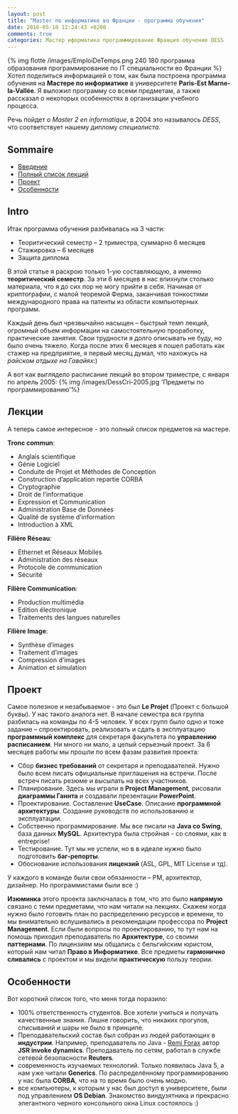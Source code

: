 ```yaml
---
layout: post
title: "Master по информатике во Франции - программа обучения"
date: 2016-05-10 12:24:43 +0200
comments: true
categories: Мастер иформатика программирование Франция обучение DESS
---
```


{% img flotte /images/EmploiDeTemps.png 240 180 программа образования программирование по IT специальности во Франции %} Хотел поделиться информацией о том, как была построена программа обучения на __Мастере по информатике__ в университете __Paris-Est Marne-la-Vallée__.
Я выложил программу со всеми предметам, а также рассказал о некоторых особенностях в организации учебного процесса. 

Речь пойдет о _Master 2 en informatique_, в 2004 это  называлось _DESS_, что соответствует нашему диплому _специалиста_.

<!--more-->

## Sommaire

* [Введение](#intro)
* [Полный список лекций](#SpisokLekcii)
* [Проект](#Project)
* [Особенности](#Osobennosti)

## <a name="intro"></a>Intro
Итак программа обучения разбивалась на 3 части:

* Теоритический семестр – 2 триместра, суммарно 6 месяцев 
* Стажировка – 6 месяцев
* Защита диплома

В этой статье я раскрою только 1-ую составляющую, а именно __теоритический семестр__.
За эти 6 месяцев в нас впихнули столько материала, что  я до сих пор не могу прийти в себя. Начиная от криптографии, с малой теоремой Ферма, заканчивая тонкостями международного права на патенты из области компьютерных программ.

Каждый день был чрезвычайно насыщен – быстрый темп лекций, огромный объем информации на самостоятельную проработку, практические занятия. Свои трудности я долго описывать не буду, но было очень тяжело. Когда после этих 6 месяцев я пошел работать как стажер на предприятие, я первый  месяц думал, что нахожусь на _райском отдыхе на Гавайях_:)

А вот как выглядело расписание лекций во втором триместре, с января по апрель 2005: 
{% img  /images/DessCri-2005.jpg  'Предметы по программированию'%}

## <a name="SpisokLekcii"></a>Лекции
А теперь самое интересное - это полный список предметов на мастере.

 __Tronc commun__:

* Anglais scientifique
* Génie Logiciel
* Conduite de Projet et Méthodes de Conception
* Construction d’application repartie CORBA
* Cryptographie
* Droit de l’informatique
* Expression et Communication
* Administration Base de Données
* Qualité de système d’information 
* Introduction à XML
 
 __Filière Réseau__:

* Ethernet et Réseaux Mobiles
* Administration des réseaux 
* Protocole de communication
* Sécurité
 
 __Filière Communication__:

* Production multimédia 
* Edition électronique
* Traitements des langues naturelles
 
 __Filière Image__:

* Synthèse d’images
* Traitement d’images
* Compression d’images
* Animation et simulation


## <a name="Project"></a> Проект
Самое полезное и незабываемое - это был __Le Projet__ (Проект с большой буквы). У нас такого аналога нет. В начале семестра вся группа разбилась на команды по 4-5 человек. У всех групп было одно и тоже задание – спроектировать, реализовать и сдать в эксплуатацию __программный комплекс__ для секретаря факультета по __управлению расписанием__. Ни много ни мало, а целый серьезный проект. За 6 месяцев работы мы прошли по всем фазам развития проекта:

* Сбор __бизнес требований__ от секретаря и преподавателей. Нужно было всем писать официальные приглашения на встречи. После встреч писать резюме и высылать на всех участников.
* Планирование. Здесь мы играли в __Project Management__, рисовали __диаграммы Ганнта__ и создавали презентации __PowerPoint__.
* Проектирование. Составление __UseCase__. Описание __программной архитектуры__. Создание руководств по использованию и эксплуатации.
* Собственно программирование. Мы все писали на __Java со Swing__, база данных __MySQL__. Архитектура была стройная - со слоями, как в entreprise!
* Тестирование. Тут мы не успели, но в в идеале нужно было подготовить __баг-репорты__.
* Обоснование использования __лицензий__ (ASL, GPL, MIT License и тд).

У каждого в команде были свои обязанности – PM, архитектор, дизайнер. Но программистами были все :)

__Изюминка__ этого  проекта заключалась в том, что это было __напрямую__ связано с теми предметами, что нам читали на лекциях. Скажем когда нужно было готовить план по распределению ресурсов и времени, то мы внимательно вслушивались в рекомендации профессора по __Project Management__. Если были вопросы по проектированию, то тут нам на помощь приходил преподаватель по __Архитектуре__, со своими __паттернами__. По лицензиям мы общались с бельгийским юристом, который нам читал __Право в Информатике__. Все предметы __гармонично сливались__ с проектом и мы видели __практическую__ пользу теории. 

## <a name="Osobennosti"></a> Особенности

Вот короткий список того, что меня тогда поразило:

* 100% ответственность студентов. Все хотели учиться и получать качественные знания. Лишне говорить, что никаких прогулов, списываний и шары не было в принципе.
* Преподавательский состав был собран из людей работающих в __индустрии__. Например, преподаватель по Java -  [Remi Forax]( http://www-igm.univ-mlv.fr/~forax/) автор __JSR invoke dynamics__. Преподаватель по сетям, работал в службе сетевой безопасности __Reuters__.
* современность изучаемых технологий. Только появилась Java 5, а нам уже читали __Generics__. По распределённому программированию у нас была __CORBA__, что на то время было очень модно.
* все компьютеры, к которым у нас был доступ в университете, были под управлением __ОS Debian__. Знакомство виндузятника и прекрасно элегантного черного консольного окна Linux состоялось :)




